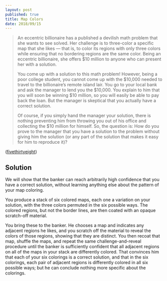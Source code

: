```yaml
---
layout: post
published: true
title: Map Colors
date: 2018/09/15
---
```


>An eccentric billionaire has a published a devilish math problem that she wants to see solved. Her challenge is to three-color a specific map that she likes — that is, to color its regions with only three colors while ensuring that no bordering regions are the same color. Being an eccentric billionaire, she offers $10 million to anyone who can present her with a solution.
>
>You come up with a solution to this math problem! However, being a poor college student, you cannot come up with the $10,000 needed to travel to the billionaire’s remote island lair. You go to your local bank and ask the manager to lend you the $10,000. You explain to him that you will soon be winning $10 million, so you will easily be able to pay back the loan. But the manager is skeptical that you actually have a correct solution.
>
>Of course, if you simply hand the manager your solution, there is nothing preventing him from throwing you out of his office and collecting the $10 million for himself. So, the question is: How do you prove to the manager that you have a solution to the problem without giving him the solution (or any part of the solution that makes it easy for him to reproduce it)?

<!--more-->

([fivethirtyeight](https://fivethirtyeight.com/features/to-solve-the-eccentric-billionaires-puzzle-you-must-first-defeat-the-banker/))

## Solution

We will show that the banker can reach arbitrarily high confidence that you have a correct solution, without learning anything else about the pattern of your map coloring.

You produce a stack of six colored maps, each one a variation on your solution, with the three colors permuted in the six possible ways. The colored regions, but not the border lines, are then coated with an opaque scratch-off material.

You bring these to the banker.  He chooses a map and indicates any adjacent regions he likes, and you scratch off the material to reveal the colors of those regions, showing that they are distinct.  You then recoat that map, shuffle the maps, and repeat the same challenge-and-reveal procedure until the banker is sufficiently confident that all adjacent regions on all of the maps in your stack are differently colored.  That convinces him that each of your six colorings is a correct solution, and that in the six colorings, each pair of adjacent regions is differently colored in all six possible ways; but he can conclude nothing more specific about the colorings.

<br>
